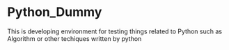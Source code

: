# Python_Dummy
This is developing environment for testing things related to Python such as Algorithm or other techiques written by python
